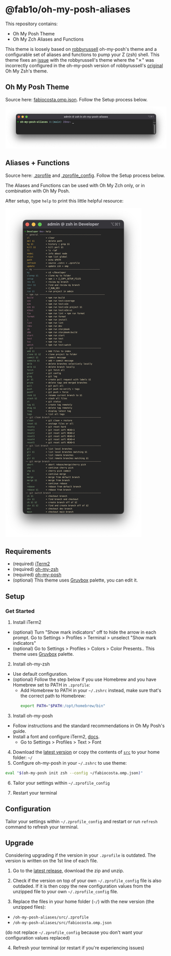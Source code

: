 # @fab1o/oh-my-posh-aliases

This repository contains:
- Oh My Posh Theme
- Oh My Zch Aliases and Functions

This theme is loosely based on [robbyrussell](https://ohmyposh.dev/docs/themes#robbyrussell) oh-my-posh's theme and a configurable set of aliases and functions to pump your Z (zsh) shell. This theme fixes an [issue](https://github.com/JanDeDobbeleer/oh-my-posh/issues/6204) with the robbyrussell's theme where the "✗" was incorrectly configured in the oh-my-posh version of robbyrussell's [original](https://github.com/ohmyzsh/ohmyzsh/blob/master/themes/robbyrussell.zsh-theme#L6) Oh My Zsh's theme.

## Oh My Posh Theme

Source here: [fabiocosta.omp.json](src/fabiocosta.omp.json). Follow the Setup process below.

![theme screenshot](doc/theme.png)

## Aliases + Functions

Source here: [.zprofile](src/.zprofile) and [.zprofile_config](src/.zprofile_config). Follow the Setup process below.

The Aliases and Functions can be used with Oh My Zch only, or in combination with Oh My Posh.

After setup, type `help` to print this little helpful resource:

![terminal help screenshot](doc/terminal_help.png)

## Requirements

- (required) [iTerm2](https://iterm2.com/)
- (required) [oh-my-zsh](https://ohmyz.sh/)
- (required) [oh-my-posh](https://ohmyposh.dev/)
- (optional) This theme uses [Gruvbox](https://github.com/herrbischoff/iterm2-gruvbox) palette, you can edit it.

## Setup

### Get Started

1. Install iTerm2

- (optional) Turn "Show mark indicators" off to hide the arrow in each prompt. Go to Settings > Profiles > Terminal > unselect "Show mark indicators"
- (optional) Go to Settings > Profiles > Colors > Color Presents.. This theme uses [Gruvbox](https://github.com/herrbischoff/iterm2-gruvbox) palette.

2. Install oh-my-zsh

- Use default configuration.
- (optional) Follow the step below if you use Homebrew and you have Homebrew set to PATH in `.zprofile`:
  - Add Homebrew to PATH in your `~/.zshrc` instead, make sure that's the correct path to Homebrew:
    ```sh
    export PATH="$PATH:/opt/homebrew/bin"
    ```

3. Install oh-my-posh

- Follow instructions and the standard recommendations in Oh My Posh's guide.
- Install a font and configure iTerm2, [docs](https://iterm2.com/documentation-fonts.html).
  - Go to Settings > Profiles > Text > Font

4. Download the [latest version](https://github.com/fab1o/oh-my-posh-aliases/releases) or copy the contents of [`src`](src/) to your home folder: `~/`
5. Configure oh-my-posh in your `~/.zshrc` to use theme:

```sh
eval "$(oh-my-posh init zsh --config ~/fabiocosta.omp.json)"
```

6. Tailor your settings within `~/.zprofile_config`

7. Restart your terminal

## Configuration

Tailor your settings within `~/.zprofile_config` and restart or run `refresh` command to refresh your terminal.

## Upgrade

Considering upgrading if the version in your `.zprofile` is outdated. The version is written on the 1st line of each file.

1. Go to the [latest release](https://github.com/fab1o/oh-my-posh-aliases/releases), download the zip and unzip.

2. Check if the version on top of your own `~/.zprofile_config` file is also outdaded. If it is then copy the new configuration values from the unzipped file to your own `~/.zprofile_config` file.

3. Replace the files in your home folder (`~/`) with the new version (the unzipped files):
- `/oh-my-posh-aliases/src/.zprofile`
- `/oh-my-posh-aliases/src/fabiocosta.omp.json`

(do not replace `~/.zprofile_config` because you don't want your configuration values replaced)

4. Refresh your terminal (or restart if you're experiencing issues)
